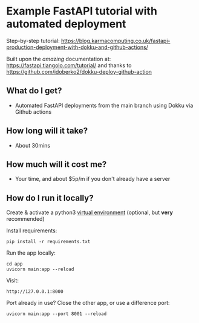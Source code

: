 # Example FastAPI tutorial with automated deployment

Step-by-step tutorial: https://blog.karmacomputing.co.uk/fastapi-production-deployment-with-dokku-and-github-actions/

Built upon the *amazing* documentation at: https://fastapi.tiangolo.com/tutorial/
and thanks to https://github.com/idoberko2/dokku-deploy-github-action

## What do I get?

- Automated FastAPI deployments from the main branch using Dokku via Github actions

## How long will it take?

- About 30mins

## How much will it cost me?

- Your time, and about $5p/m if you don't already have a server

## How do I run it locally?

Create & activate a python3 [virtual environment](https://docs.python.org/3/tutorial/venv.html) (optional, but **very** recommended)

Install requirements:

```
pip install -r requirements.txt
```

Run the app locally:

```
cd app
uvicorn main:app --reload
```

Visit: 

```
http://127.0.0.1:8000
```

Port already in use? Close the other app, or use a difference port:

```
uvicorn main:app --port 8001 --reload 
```
